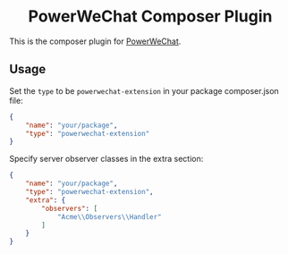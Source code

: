<p align="center">
    <h1 align="center">PowerWeChat Composer Plugin</h1>
</p>


This is the composer plugin for [PowerWeChat](https://github.com/amoydavid/PowerWeChat).


Usage
---

Set the `type` to be `powerwechat-extension` in your package composer.json file:

```json
{
    "name": "your/package",
    "type": "powerwechat-extension"
}
```

Specify server observer classes in the extra section:

```json
{
    "name": "your/package",
    "type": "powerwechat-extension",
    "extra": {
        "observers": [
            "Acme\\Observers\\Handler"
        ]
    }
}
```

